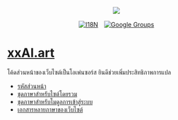 <p align="center"><a href="https://wac.tax"><img src="https://cdn.jsdelivr.net/gh/wactax/img/logo.svg"/></a></p><p align="center"><a href="https://github.com/wactax/wac.tax/blob/main/doc/README.md#readme"><img alt="I18N" src="https://cdn.jsdelivr.net/gh/wactax/img/t.svg"/></a>　<a href="https://groups.google.com/u/2/g/wactax"><img alt="Google Groups" src="https://cdn.jsdelivr.net/gh/wactax/img/g-groups.svg"/></a></p>

# [xxAI.art](https://xxAI.art)

โค้ดส่วนหน้าของเว็บไซต์เป็นโอเพ่นซอร์ส ยินดีช่วยเพิ่มประสิทธิภาพการแปล

* [รหัสส่วนหน้า](https://github.com/xxai-art/web)
* [ชุดภาษาสำหรับไซต์โดยรวม](https://github.com/xxai-art/web/tree/main/i18n)
* [ชุดภาษาสำหรับโมดูลการเข้าสู่ระบบ](https://github.com/wacpkg/user/tree/main/ui.i18n)
* [เอกสารหลายภาษาของเว็บไซต์](https://github.com/xxai-doc)
